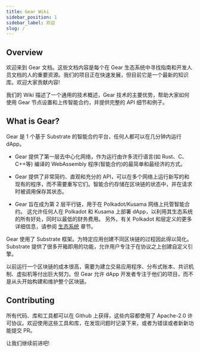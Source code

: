 ```yaml
---
title: Gear Wiki
sidebar_position: 1
sidebar_label: 欢迎
slug: /
---
```


## Overview

欢迎来到 Gear 文档。这些文档内容是每个在 Gear 生态系统中寻找指南和开发人员文档的人的重要资源。我们的项目正在快速发展，但目前它是一个最新的知识库。欢迎大家贡献内容!

我们的 Wiki 描述了一个通用的技术概述，Gear 技术的主要优势，帮助大家如何使用 Gear 节点设置和上传智能合约，并提供完整的 API 细节和例子。

## What is Gear?

Gear 是 1 个基于 Substrate 的智能合约平台，任何人都可以在几分钟内运行 dApp。

- Gear 提供了第一层去中心化网络，作为运行由许多流行语言(如 Rust、C、C++等) 编译的 WebAssembly 程序(智能合约)的最简单和最经济的方式。

- Gear 提供了非常简约、直观和充分的 API，可以在多个网络上运行新写的和现有的程序，而不需要重写它们。智能合约存储在区块链的状态中，并在请求时被调用保存其状态。
- Gear 旨在成为第 2 层平行链，用于在 Polkadot/Kusama 网络上托管智能合约。 这允许任何人在 Polkadot 和 Kusama 上部署 dApp，以利用其生态系统的所有好处，同时以最低的财务费用。 另外，有关 Polkadot 和层定义的更多详细信息，请参阅 [生态系统](/ecosystem/polkadot.md) 章节。

Gear 使用了 Substrate 框架。为特定应用创建不同区块链的过程因此得以简化。Substrate 提供了很多开箱即用的功能，允许用户专注于在协议之上创建自定义引擎。

以前运行一个区块链的成本很高，需要为建立交易应用程序、分布式账本、共识机制、虚拟机等付出巨大努力。但 Gear 允许 dApp 开发者专注于他们的项目，而不是从头开始构建和维护整个区块链。

## Contributing

所有代码、库和工具都可以在 Github 上获得，这些内容都使用了 Apache-2.0 许可协议。欢迎使用这些工具和库，在发现问题时记录下来，或者为错误或者新新功能提交 PR。

让我们继续前进吧!
